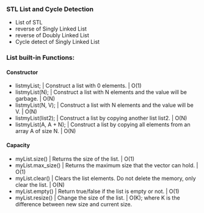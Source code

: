### STL List and Cycle Detection

- List of STL
- reverse of Singly Linked List
- reverse of Doubly Linked List
- Cycle detect of Singly Linked List

### List built-in Functions:

#### Constructor

- list<type>myList; | Construct a list with 0 elements. | O(1)
- list<type>myList(N); | Construct a list with N elements and the value will be garbage. | O(N)
- list<type>myList(N, V); | Construct a list with N elements and the value will be V. | O(N)
- list<type>myList(list2); | Construct a list by copying another list list2. | O(N)
- list<type>myList(A, A + N); | Construct a list by copying all elements from an array A of size N. | O(N)

#### Capacity

- myList.size() | Returns the size of the list. | O(1)
- myList.max_size() | Returns the maximum size that the vector can hold. | O(1)
- myList.clear() | Clears the list elements. Do not delete the memory, only clear the list. | O(N)
- myList.empty() | Return true/false if the list is empty or not. | O(1)
- myList.resize() | Change the size of the list. | O(K); where K is the difference between new size and current size.

